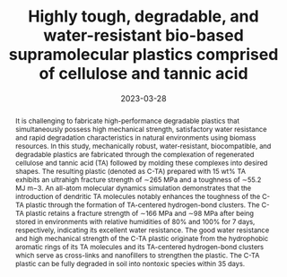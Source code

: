 ---
title: "Highly tough, degradable, and water-resistant bio-based supramolecular plastics comprised of cellulose and tannic acid"
authors:
- Haoxiang Sun
- Xu Fang
- You-Liang Zhu
- Zhuochen Yu
- Xingyuan Lu
- Junqi Sun
date: "2023-03-28"
doi: "10.1039/D3TA00351E"
publication_types: ["期刊文章"]
publication: "Journal of Materials Chemistry A"
publication_short: "J. Mater. Chem. A"
abstract: "It is challenging to fabricate high-performance degradable  plastics that simultaneously possess high mechanical strength,  satisfactory water resistance and rapid degradation characteristics in  natural environments using biomass resources. In this study,  mechanically robust, water-resistant, biocompatible, and degradable  plastics are fabricated through the complexation of regenerated  cellulose and tannic acid (TA) followed by molding these complexes into  desired shapes. The resulting plastic (denoted as C-TA) prepared with 15  wt% TA exhibits an ultrahigh fracture strength of ∼265 MPa and a  toughness of ∼55.2 MJ m−3. An all-atom molecular dynamics simulation  demonstrates that the introduction of dendritic TA molecules notably  enhances the toughness of the C-TA plastic through the formation of  TA-centered hydrogen-bond clusters. The C-TA plastic retains a fracture  strength of ∼166 MPa and ∼98 MPa after being stored in environments with  relative humidities of 80% and 100% for 7 days, respectively,  indicating its excellent water resistance. The good water resistance and  high mechanical strength of the C-TA plastic originate from the  hydrophobic aromatic rings of its TA molecules and its TA-centered  hydrogen-bond clusters which serve as cross-links and nanofillers to  strengthen the plastic. The C-TA plastic can be fully degraded in soil  into nontoxic species within 35 days."
url_pdf: "https://pubs.rsc.org/en/content/articlelanding/2023/ta/d3ta00351e"
---